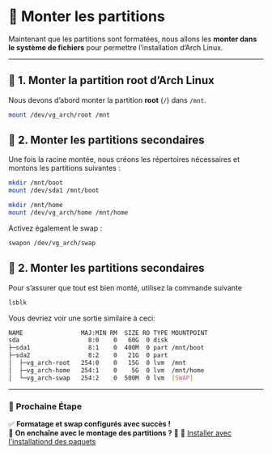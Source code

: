 # 📂 Monter les partitions

Maintenant que les partitions sont formatées, nous allons les **monter dans le système de fichiers** pour permettre l’installation d’Arch Linux.

---

## 📌 **1. Monter la partition root d’Arch Linux**
Nous devons d’abord monter la partition **root** (`/`) dans `/mnt`.

```bash
mount /dev/vg_arch/root /mnt
```

## 📌 **2. Monter les partitions secondaires**
Une fois la racine montée, nous créons les répertoires nécessaires et montons les partitions suivantes :
```bash
mkdir /mnt/boot
mount /dev/sda1 /mnt/boot

mkdir /mnt/home
mount /dev/vg_arch/home /mnt/home
```

Activez également le swap : 
```bash
swapon /dev/vg_arch/swap
```

## 📌 **2. Monter les partitions secondaires**
Pour s’assurer que tout est bien monté, utilisez la commande suivante 
```bash
lsblk
```

Vous devriez voir une sortie similaire à ceci: 
```bash
NAME                MAJ:MIN RM  SIZE RO TYPE MOUNTPOINT
sda                   8:0    0   60G  0 disk  
├─sda1                8:1    0  400M  0 part /mnt/boot  
├─sda2                8:2    0   21G  0 part  
│  ├─vg_arch-root   254:0    0   15G  0 lvm  /mnt
│  ├─vg_arch-home   254:1    0    5G  0 lvm  /mnt/home
│  └─vg_arch-swap   254:2    0  500M  0 lvm  [SWAP]
```
---

### 🚀 **Prochaine Étape**
✅ **Formatage et swap configurés avec succès !**  
📌 **On enchaîne avec le montage des partitions ?** 🚀
📌 [Installer avec l'installationd des paquets](pages/arch/monter_partitions.md)
